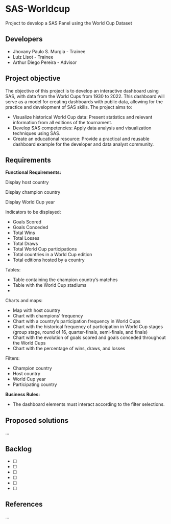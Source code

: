 # SAS-Worldcup

Project to develop a SAS Panel using the World Cup Dataset

## Developers

- Jhovany Paulo S. Murgia - Trainee
- Luiz Lisot - Trainee
- Arthur Diego Pereira - Advisor

## Project objective

The objective of this project is to develop an interactive dashboard using SAS, with data from the World Cups from 1930 to 2022. This dashboard will serve as a model for creating dashboards with public data, allowing for the practice and development of SAS skills. The project aims to:

- Visualize historical World Cup data: Present statistics and relevant information from all editions of the tournament.
- Develop SAS competencies: Apply data analysis and visualization techniques using SAS.
- Create an educational resource: Provide a practical and reusable dashboard example for the developer and data analyst community.

## Requirements

**Functional Requirements:**

Display host country

Display champion country

Display World Cup year

Indicators to be displayed:

- Goals Scored
- Goals Conceded
- Total Wins
- Total Losses
- Total Draws
- Total World Cup participations
- Total countries in a World Cup edition
- Total editions hosted by a country
    
Tables:

- Table containing the champion country’s matches
- Table with the World Cup stadiums
- 
Charts and maps:

- Map with host country
- Chart with champions’ frequency
- Chart with a country’s participation frequency in World Cups
- Chart with the historical frequency of participation in World Cup stages (group stage, round of 16, quarter-finals, semi-finals, and finals)
- Chart with the evolution of goals scored and goals conceded throughout the World Cups
- Chart with the percentage of wins, draws, and losses

Filters:

- Champion country
- Host country
- World Cup year
- Participating country

**Business Rules:**

- The dashboard elements must interact according to the filter selections.


## Proposed solutions

...

## Backlog

- [ ]
- [ ]
- [ ]
- [ ]
- [ ]
- [ ]

## References

...
